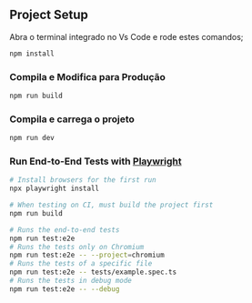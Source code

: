 ## Project Setup 

Abra o terminal integrado no Vs Code e rode estes comandos;

```sh
npm install
```

### Compila e Modifica para Produção

```sh
npm run build
```

### Compila e carrega o projeto

```sh
npm run dev
```

### Run End-to-End Tests with [Playwright](https://playwright.dev)

```sh
# Install browsers for the first run
npx playwright install

# When testing on CI, must build the project first
npm run build

# Runs the end-to-end tests
npm run test:e2e
# Runs the tests only on Chromium
npm run test:e2e -- --project=chromium
# Runs the tests of a specific file
npm run test:e2e -- tests/example.spec.ts
# Runs the tests in debug mode
npm run test:e2e -- --debug
```
